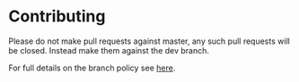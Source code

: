 # Contributing

Please do not make pull requests against master, any such pull requests will be
closed. Instead make them against the dev branch.

For full details on the branch policy see
[here](http://universaldependencies.org/release_checklist.html#repository-branches).
